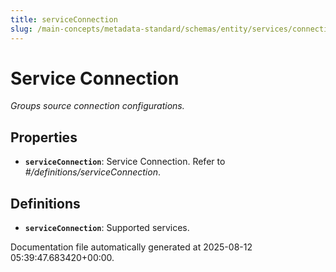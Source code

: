 ```yaml
---
title: serviceConnection
slug: /main-concepts/metadata-standard/schemas/entity/services/connections/serviceconnection
---
```


# Service Connection

*Groups source connection configurations.*

## Properties

- **`serviceConnection`**: Service Connection. Refer to *#/definitions/serviceConnection*.
## Definitions

- **`serviceConnection`**: Supported services.


Documentation file automatically generated at 2025-08-12 05:39:47.683420+00:00.
